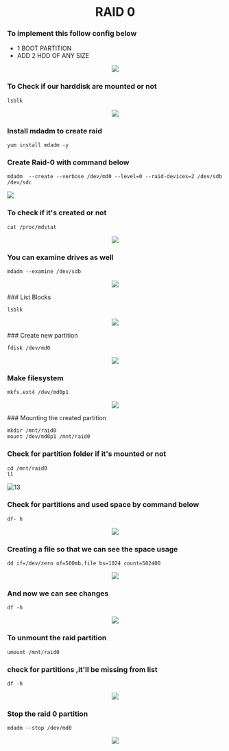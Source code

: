 <h1 align="center">RAID 0</h1>

### To implement this follow config below

* 1 BOOT PARTITION
* ADD 2 HDD OF ANY SIZE

<p align="center">
<img src=https://github.com/shubnimkar/Storage-and-Backup-Management/assets/46809421/a20e5923-23d9-432d-88ff-710ff4b153b8>
<p>


### To Check if our harddisk are mounted or not 

    lsblk
    
<p align="center">
<img src=https://github.com/shubnimkar/Storage-and-Backup-Management/assets/46809421/e5b4be0e-fa13-4e98-9bdc-af2f28cf81be>
</p>


### Install mdadm to create raid

    yum install mdadm -y

    
### Create Raid-0 with command below

    mdadm  --create --verbose /dev/md0 --level=0 --raid-devices=2 /dev/sdb /dev/sdc

<p laign="center">
<img src=https://github.com/shubnimkar/Storage-and-Backup-Management/assets/46809421/f3ba37f5-843f-4ecd-b68b-f36f673451a0>
<p>

### To check if it's created or not

    cat /proc/mdstat
<p align="center">    
<img src=https://github.com/shubnimkar/Storage-and-Backup-Management/assets/46809421/d7ae585a-ebad-4598-807a-89885d7d7e8c>
<p>

### You can examine drives as well

    mdadm --examine /dev/sdb
<p align="center">    
<img src=https://github.com/shubnimkar/Storage-and-Backup-Management/assets/46809421/ad283859-7ed9-4dab-b4a8-0ec9b6cfea6a>
<p>
### List Blocks

    lsblk
<p align="center">
<img src=https://github.com/shubnimkar/Storage-and-Backup-Management/assets/46809421/35a97fbb-20bf-4a26-af5a-444352272cab>
<p>
### Create new partition
    
    fdisk /dev/md0
<p align="center">    
<img src=https://github.com/shubnimkar/Storage-and-Backup-Management/assets/46809421/55f855ba-e4d0-42ad-a57f-81f81f113185>
<p>

### Make filesystem

    mkfs.ext4 /dev/md0p1
<p align="center">    
<img src=https://github.com/shubnimkar/Storage-and-Backup-Management/assets/46809421/db26b6fe-1ceb-4c3d-a4bd-5bd8f0d4ab0a>
<p>
### Mounting the created partition 

    mkdir /mnt/raid0
    mount /dev/md0p1 /mnt/raid0

### Check for partition folder if it's mounted or not

    cd /mnt/raid0
    ll
![13](https://github.com/shubnimkar/Storage-and-Backup-Management/assets/46809421/f90d8d30-9db0-478a-9281-54cff7cbb48f)


### Check for partitions and used space by command below

    df- h
<p align="center">
<img src=https://github.com/shubnimkar/Storage-and-Backup-Management/assets/46809421/8c974fba-0c0e-42f9-8c5d-02636e5f6303>
<p>

### Creating a file so that we can see the space usage

    dd if=/dev/zero of=500mb.file bs=1024 count=502400
 <p align="center">   
<img src=https://github.com/shubnimkar/Storage-and-Backup-Management/assets/46809421/e20cf315-0568-4eb1-9ad7-8a1b33fd004f>
<p>

### And now we can see changes

    df -h
<p align="center">    
<img src=https://github.com/shubnimkar/Storage-and-Backup-Management/assets/46809421/1dfc0a02-5cdf-4080-adc2-95563fd65cac>
<p>

### To unmount the raid partition

    umount /mnt/raid0
    
### check for partitions ,it'll be missing from list 

    df -h 

<p align="center">
<img src=https://github.com/shubnimkar/Storage-and-Backup-Management/assets/46809421/05b175d3-6413-4a13-b7bb-bdb1db2c67d9>
<p>

### Stop the raid 0 partition

    mdadm --stop /dev/md0

<p align="center">
<img src=https://github.com/shubnimkar/Storage-and-Backup-Management/assets/46809421/1b9348d6-69a2-4189-bf31-88d4f8a955e6>
<p>

